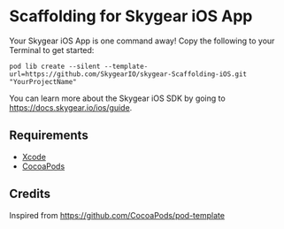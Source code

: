 # Scaffolding for Skygear iOS App

Your Skygear iOS App is one command away! Copy the following to your Terminal to
get started:

```shell
pod lib create --silent --template-url=https://github.com/SkygearIO/skygear-Scaffolding-iOS.git "YourProjectName"
```

You can learn more about the Skygear iOS SDK by going to https://docs.skygear.io/ios/guide.

## Requirements

* [Xcode](https://developer.apple.com/download/)
* [CocoaPods](https://guides.cocoapods.org/using/getting-started.html)

## Credits

Inspired from https://github.com/CocoaPods/pod-template
